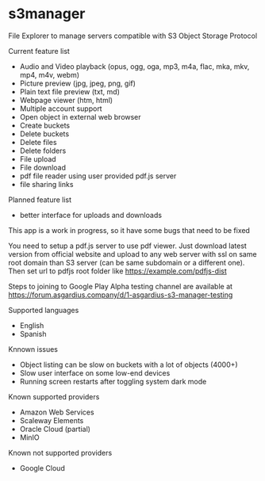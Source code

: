 # s3manager

File Explorer to manage servers compatible with S3 Object Storage Protocol



Current feature list

* Audio and Video playback (opus, ogg, oga, mp3, m4a, flac, mka, mkv, mp4, m4v, webm)
* Picture preview (jpg, jpeg, png, gif)
* Plain text file preview (txt, md)
* Webpage viewer (htm, html)
* Multiple account support
* Open object in external web browser
* Create buckets
* Delete buckets
* Delete files
* Delete folders
* File upload
* File download
* pdf file reader using user provided pdf.js server
* file sharing links

Planned feature list

* better interface for uploads and downloads

This app is a work in progress, so it have some bugs that need to be fixed

You need to setup a pdf.js server to use pdf viewer. Just download latest version from official website and upload to any web server with ssl on same root domain than S3 server (can be same subdomain or a different one). Then set url to pdfjs root folder like https://example.com/pdfjs-dist

Steps to joining to Google Play Alpha testing channel are available at https://forum.asgardius.company/d/1-asgardius-s3-manager-testing

Supported languages

* English
* Spanish

Knnown issues

* Object listing can be slow on buckets with a lot of objects (4000+)
* Slow user interface on some low-end devices
* Running screen restarts after toggling system dark mode

Known supported providers

* Amazon Web Services
* Scaleway Elements
* Oracle Cloud (partial)
* MinIO

Known not supported providers

* Google Cloud